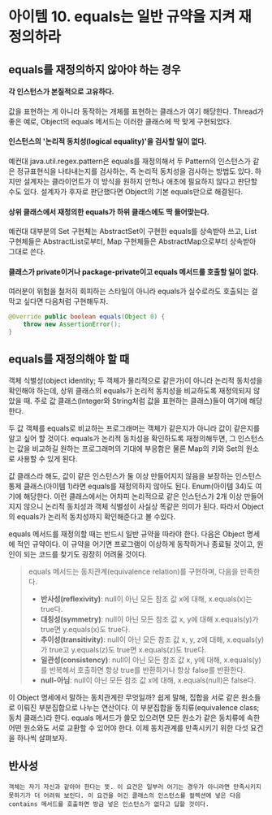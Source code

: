 # 아이템 10. equals는 일반 규약을 지켜 재정의하라

## equals를 재정의하지 않아야 하는 경우
#### 각 인스턴스가 본질적으로 고유하다.
값을 표현하는 게 아니라 동작하는 개체를 표현하는 클래스가 여기 해당한다. Thread가 좋은 예로, Object의 equals 메서드는 이러한 클래스에 딱 맞게 구현되었다.

#### 인스턴스의 '논리적 동치성(logical equality)'을 검사할 일이 없다. 
예컨대 java.util.regex.pattern은 equals를 재정의해서 두 Pattern의 인스턴스가 같은 정규표현식을 나타내는지를 검사하는, 즉 논리적 동치성을 검사하는 방법도 있다. 하지만 설계자는 클라이언트가 이 방식을 원하지 안헉나 애초에 필요하지 않다고 판단할 수도 있다. 설계자가 후자로 판단했다면 Object의 기본 equals만으로 해결된다. 

#### 상위 클래스에서 재정의한 equals가 하위 클래스에도 딱 들어맞는다.
예컨대 대부분의 Set 구현체는 AbstractSet이 구현한 equals를 상속받아 쓰고, List 구현체들은 AbstractList로부터, Map 구현체들은 AbstractMap으로부터 상속받아 그대로 쓴다.

#### 클래스가 private이거나 package-private이고 equals 메서드를 호출할 일이 없다. 
여러분이 위험을 철저히 회피하는 스타일이 아니라 equals가 실수로라도 호출되는 걸 막고 싶다면 다음처럼 구현해두자. 
```java
@Override public boolean equals(Object 0) {
    throw new AssertionError();
}
```

## equals를 재정의해야 할 때
객체 식별성(object identity; 두 객체가 물리적으로 같은가)이 아니라 논리적 동치성을 확인해야 하는데, 상위 클래스의 equals가 논리적 동치성을 비교하도록 재정의되지 않았을 때. 주로 값 클래스(Integer와 String처럼 값을 표현하는 클래스)들이 여기에 해당한다.

두 값 객체를 equals로 비교하는 프로그래머는 객체가 같은지가 아니라 값이 같은지를 알고 싶어 할 것이다. equals가 논리적 동치성을 확인하도록 재정의해두면, 그 인스턴스는 값을 비교하길 원하는 프로그래머의 기대에 부응함은 물론 Map의 키와 Set의 원소로 사용할 수 있게 된다. 

값 클래스라 해도, 값이 같은 인스턴스가 둘 이상 만들어지지 않음을 보장하는 인스턴스 통제 클래스(아이템 1)라면 equals를 재정의하지 않아도 된다. Enum(아이템 34)도 여기에 해당한다. 이런 클래스에서는 어차피 논리적으로 같은 인스턴스가 2개 이상 만들어지지 않으니 논리적 동치성과 객체 식별성이 사실상 똑같은 의미가 된다. 따라서 Object의 equals가 논리적 동치성까지 확인해준다고 볼 수있다. 

equals 메서드를 재정의할 때는 반드시 일반 규약을 따라야 한다. 다음은 Object 명세에 적인 규약이다. 이 규약을 어기면 프로그램이 이상하게 동작하거나 종료될 것이고, 원인이 되는 코드를 찾기도 굉장히 어려울 것이다. 

> equals 메서드는 동치관계(equivalence relation)를 구현하며, 다음을 만족한다.
>
> - **반사성(reflexivity)**: null이 아닌 모든 참조 값 x에 대해, x.equals(x)는 true다.
> - **대칭성(symmetry)**: null이 아닌 모든 참조 값 x, y에 대해 x.equals(y)가 true면 y.equals(x)도 true다.
> - **추이성(transitivity)**: null이 아닌 모든 참조 값 x, y, z에 대해, x.equals(y)가 true고 y.equals(z)도 true면 x.equals(z)도 true다.
> - **일관성(consistency)**: null이 아닌 모든 참조 값 x, y에 대해, x.equals(y)를 반복해서 호출하면 항상 true를 반환하거나 항상 false를 반환한다. 
> - **null-아님**: null이 아닌 모든 참조 값 x에 대해, x.equals(null)은 false다.

이 Object 명세에서 말하는 동치관계란 무엇일까? 쉽게 말해, 집합을 서로 같은 원소들로 이뤄진 부분집합으로 나누는 연산이다. 이 부분집합을 동치류(equivalence class; 동치 클래스)라 한다. equals 메서드가 쓸모 있으려면 모든 원소가 같은 동치류에 속한 어떤 원소와도 서로 교환할 수 있어야 한다. 이제 동치관계를 만족시키기 위한 다섯 요건을 하나씩 살펴보자.

## 반사성
    객체는 자기 자신과 같아야 한다는 뜻. 이 요건은 일부러 어기는 경우가 아니라면 만족시키지 못하기가 더 어려워 보인다. 이 요건을 어긴 클래스의 인스턴스를 컬렉션에 넣은 다음 contains 메서드를 호출하면 방금 넣은 인스턴스가 없다고 답할 것이다. 